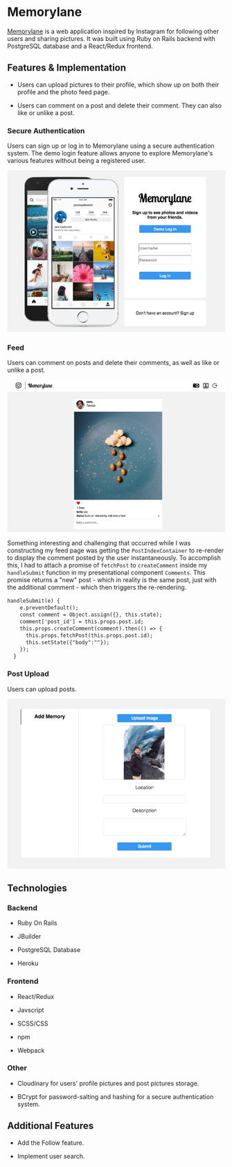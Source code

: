 # Memorylane

[Memorylane](https://gentle-castle-75912.herokuapp.com/#/) is a web application inspired by Instagram for following other users and sharing pictures. It was built using Ruby on Rails backend with PostgreSQL database and a React/Redux frontend.

## Features & Implementation

* Users can upload pictures to their profile, which show up on both their profile and the photo feed page.

* Users can comment on a post and delete their comment. They can also like or unlike a post.

### Secure Authentication

Users can sign up or log in to Memorylane using a secure authentication system. The demo login feature allows anyone to explore Memorylane's various features without being a registered user.

![Memorylane Login](https://github.com/jtnshieh/Memorylane/blob/master/app/assets/images/Memorylane_login.png)

### Feed

Users can comment on posts and delete their comments, as well as like or unlike a post.

![Memorylane Feed](https://github.com/jtnshieh/Memorylane/blob/master/app/assets/images/Memorylane_feed.png)

Something interesting and challenging that occurred while I was constructing my feed page was getting the `PostIndexContainer` to re-render to display the comment posted by the user instantaneously. To accomplish this, I had to attach a promise of `fetchPost` to `createComment` inside my `handleSubmit` function in my presentational component `Comments`. This promise returns a "new" post - which in reality is the same post, just with the additional comment - which then triggers the re-rendering.
````
handleSubmit(e) {
    e.preventDefault();
    const comment = Object.assign({}, this.state);
    comment['post_id'] = this.props.post.id;
    this.props.createComment(comment).then(() => {
      this.props.fetchPost(this.props.post.id);
      this.setState({"body":""});
    });
  }
````
### Post Upload

Users can upload posts.

![Memorylane Upload](https://github.com/jtnshieh/Memorylane/blob/master/app/assets/images/Memorylane_upload.png)

## Technologies

### Backend

* Ruby On Rails

* JBuilder

* PostgreSQL Database

* Heroku

### Frontend

* React/Redux

* Javscript

* SCSS/CSS

* npm

* Webpack

### Other

* Cloudinary for users' profile pictures and post pictures storage.

* BCrypt for password-salting and hashing for a secure authentication system.

## Additional Features

* Add the Follow feature.

* Implement user search.
